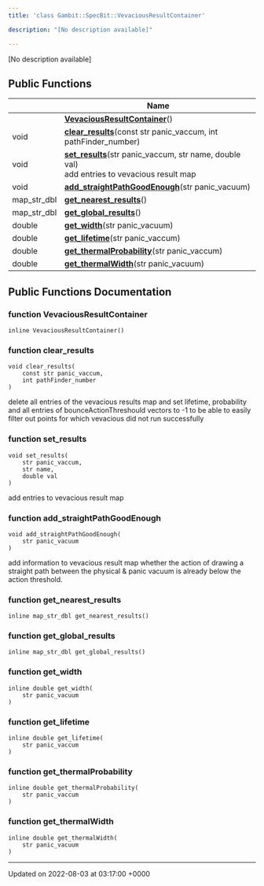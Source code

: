 ```yaml
---
title: 'class Gambit::SpecBit::VevaciousResultContainer'

description: "[No description available]"

---
```









[No description available]

## Public Functions

|                | Name           |
| -------------- | -------------- |
| | **[VevaciousResultContainer](/documentation/code/main/classes/classgambit_1_1specbit_1_1vevaciousresultcontainer/#function-vevaciousresultcontainer)**() |
| void | **[clear_results](/documentation/code/main/classes/classgambit_1_1specbit_1_1vevaciousresultcontainer/#function-clear-results)**(const str panic_vaccum, int pathFinder_number) |
| void | **[set_results](/documentation/code/main/classes/classgambit_1_1specbit_1_1vevaciousresultcontainer/#function-set-results)**(str panic_vaccum, str name, double val)<br>add entries to vevacious result map  |
| void | **[add_straightPathGoodEnough](/documentation/code/main/classes/classgambit_1_1specbit_1_1vevaciousresultcontainer/#function-add-straightpathgoodenough)**(str panic_vacuum) |
| map_str_dbl | **[get_nearest_results](/documentation/code/main/classes/classgambit_1_1specbit_1_1vevaciousresultcontainer/#function-get-nearest-results)**() |
| map_str_dbl | **[get_global_results](/documentation/code/main/classes/classgambit_1_1specbit_1_1vevaciousresultcontainer/#function-get-global-results)**() |
| double | **[get_width](/documentation/code/main/classes/classgambit_1_1specbit_1_1vevaciousresultcontainer/#function-get-width)**(str panic_vacuum) |
| double | **[get_lifetime](/documentation/code/main/classes/classgambit_1_1specbit_1_1vevaciousresultcontainer/#function-get-lifetime)**(str panic_vaccum) |
| double | **[get_thermalProbability](/documentation/code/main/classes/classgambit_1_1specbit_1_1vevaciousresultcontainer/#function-get-thermalprobability)**(str panic_vaccum) |
| double | **[get_thermalWidth](/documentation/code/main/classes/classgambit_1_1specbit_1_1vevaciousresultcontainer/#function-get-thermalwidth)**(str panic_vacuum) |

## Public Functions Documentation

### function VevaciousResultContainer

```
inline VevaciousResultContainer()
```


### function clear_results

```
void clear_results(
    const str panic_vaccum,
    int pathFinder_number
)
```


delete all entries of the vevacious results map and set lifetime, probability and all entries of bounceActionThreshould vectors to -1 to be able to easily filter out points for which vevacious did not run successfully 


### function set_results

```
void set_results(
    str panic_vaccum,
    str name,
    double val
)
```

add entries to vevacious result map 

### function add_straightPathGoodEnough

```
void add_straightPathGoodEnough(
    str panic_vacuum
)
```


add information to vevacious result map whether the action of drawing a straight path between the physical & panic vacuum is already below the action threshold. 


### function get_nearest_results

```
inline map_str_dbl get_nearest_results()
```


### function get_global_results

```
inline map_str_dbl get_global_results()
```


### function get_width

```
inline double get_width(
    str panic_vacuum
)
```


### function get_lifetime

```
inline double get_lifetime(
    str panic_vaccum
)
```


### function get_thermalProbability

```
inline double get_thermalProbability(
    str panic_vaccum
)
```


### function get_thermalWidth

```
inline double get_thermalWidth(
    str panic_vacuum
)
```


-------------------------------

Updated on 2022-08-03 at 03:17:00 +0000